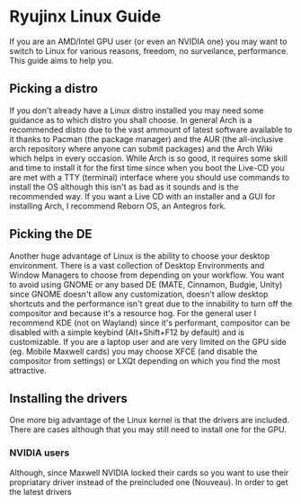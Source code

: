 # Ryujinx Linux Guide
If you are an AMD/Intel GPU user (or even an NVIDIA one) you may want to switch to Linux for various reasons, freedom, no surveilance, performance. This guide aims to help you.

## Picking a distro
If you don't already have a Linux distro installed you may need some guidance as to which distro you shall choose. In general Arch is a recommended distro due to the vast ammount of latest software available to it thanks to Pacman (the package manager) and the AUR (the all-inclusive arch repository where anyone can submit packages) and the Arch Wiki which helps in every occasion. While Arch is so good, it requires some skill and time to install it for the first time since when you boot the Live-CD you are met with a TTY (terminal) interface where you should use commands to install the OS although this isn't as bad as it sounds and is the recommended way. If you want a Live CD with an installer and a GUI for installing Arch, I recommend Reborn OS, an Antegros fork.

## Picking the DE
Another huge advantage of Linux is the ability to choose your desktop environment. There is a vast collection of Desktop Environments and Window Managers to choose from depending on your workflow. You want to avoid using GNOME or any based DE (MATE, Cinnamon, Budgie, Unity) since GNOME doesn't allow any customization, doesn't allow desktop shortcuts and the performance isn't great due to the innability to turn off the compositor and because it's a resource hog. For the general user I recommend KDE (not on Wayland) since it's performant, compositor can be disabled with a simple keybind (Alt+Shift+F12 by default) and is customizable. If you are a laptop user and are very limited on the GPU side (eg. Mobile Maxwell cards) you may choose XFCE (and disable the compositor from settings) or LXQt depending on which you find the most attractive.

## Installing the drivers
One more big advantage of the Linux kernel is that the drivers are included. There are cases although that you may still need to install one for the GPU.

### NVIDIA users
Although, since Maxwell NVIDIA locked their cards so you want to use their propriatary driver instead of the preincluded one (Nouveau).
In order to get the latest drivers
